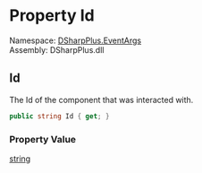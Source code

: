 # Property Id

Namespace: [DSharpPlus.EventArgs](DSharpPlus.EventArgs.md)  
Assembly: DSharpPlus.dll

## <a id="DSharpPlus_EventArgs_ComponentInteractionCreateEventArgs_Id"></a>Id

The Id of the component that was interacted with.

```csharp
public string Id { get; }
```

### Property Value

[string](https://learn.microsoft.com/dotnet/api/system.string)

